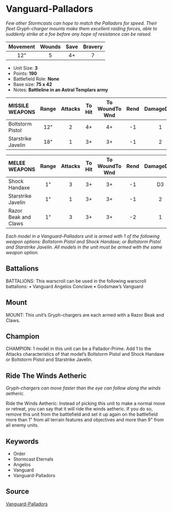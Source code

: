 # Vanguard-Palladors

_Few other Stormcasts can hope to match the Palladors for speed. Their fleet Gryph-charger mounts make them excellent raiding forces, able to suddenly strike at a foe before any hope of resistance can be raised._


| Movement | Wounds | Save | Bravery |
|:--------:|:------:|:----:|:-------:|
| 12" | 5 | 4+ | 7 |

* Unit Size: **3**
* Points: **190**
* Battlefield Role: **None**
* Base size: **75 x 42**
* Notes: **Battleline in an Astral Templars army**

| MISSILE WEAPONS | Range | Attacks | To Hit | To WoundTo Wnd | Rend | DamageDmg |
|:---|:--:|:--:|:--:|:--:|:--:|:--:|
| Boltstorm Pistol | 12" | 2 | 4+ | 4+ | -1 | 1 |
| Starstrike Javelin | 18" | 1 | 3+ | 3+ | -1 | 2 |


| MELEE WEAPONS | Range | Attacks | To Hit | To WoundTo Wnd | Rend | DamageDmg |
|:---|:--:|:--:|:--:|:--:|:--:|:--:|
| Shock Handaxe | 1" | 3 | 3+ | 3+ | -1 | D3 |
| Starstrike Javelin | 1" | 1 | 3+ | 3+ | -1 | 2 |
| Razor Beak and Claws | 1" | 3 | 3+ | 3+ | -2 | 1 |


_Each model in a Vanguard-Palladors unit is armed with 1 of the following weapon options: Boltstorm Pistol and Shock Handaxe; or Boltstorm Pistol and Starstrike Javelin. All models in the unit must be armed with the same weapon option._

## Battalions

BATTALIONS: This warscroll can be used in the following warscroll battalions: • Vanguard Angelos Conclave • Godsmaw’s Vanguard

## Mount

MOUNT: This unit’s Gryph-chargers are each armed with a Razor Beak and Claws.

## Champion

CHAMPION: 1 model in this unit can be a Pallador-Prime. Add 1 to the Attacks characteristics of that model’s Boltstorm Pistol and Shock Handaxe or Boltstorm Pistol and Starstrike Javelin.

## Ride The Winds Aetheric

_Gryph-chargers can move faster than the eye can follow along the winds aetheric._

Ride the Winds Aetheric: Instead of picking this unit to make a normal move or retreat, you can say that it will ride the winds aetheric. If you do so, remove this unit from the battlefield and set it up again on the battlefield more than 1" from all terrain features and objectives and more than 9" from all enemy units.

## Keywords

* Order
* Stormcast Eternals
* Angelos
* Vanguard
* Vanguard-Palladors


## Source

[Vanguard-Palladors](https://wahapedia.ru/aos3/factions/stormcast-eternals/Vanguard-Palladors)
